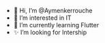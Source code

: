 - 👋 Hi, I’m @Aymenkerrouche
- 👀 I’m interested in IT
- 🌱 I’m currently learning Flutter
- ✨ I’m looking for Intership
